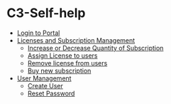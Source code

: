 # C3-Self-help
<!-- TOC -->
* [Login to Portal](/docs/Login-to-Portal.md)  
* [Licenses and Subscription Management](/docs/Licenses-and-Subscription-Management.md)  
    * [Increase or Decrease Quantity of Subscription](/docs/Licenses-and-Subscription-Management.md#increase-or-decrease-quantity-of-subscription)  
    * [Assign License to users](/docs/Licenses-and-Subscription-Management.md#assign-license-to-users)  
    * [Remove license from users](/docs/Licenses-and-Subscription-Management.md#remove-license-from-users)  
    * [Buy new subscription](/docs/Licenses-and-Subscription-Management.md#buy-new-subscription)  
* [User Management](/docs/User-Management.md)  
    * [Create User](/docs/User-Management.md#create-user)  
    * [Reset Password](/docs/User-Management.md#reset-password)  

    

<!-- TOC -->

